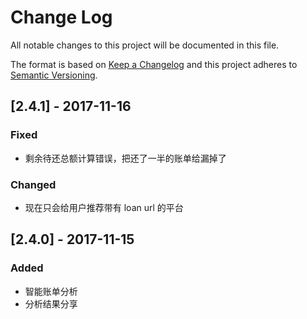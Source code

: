 # Change Log
All notable changes to this project will be documented in this file.

The format is based on [Keep a Changelog](http://keepachangelog.com/)
and this project adheres to [Semantic Versioning](http://semver.org/).

## [2.4.1] - 2017-11-16

### Fixed

- 剩余待还总额计算错误，把还了一半的账单给漏掉了

### Changed

- 现在只会给用户推荐带有 loan url 的平台

## [2.4.0] - 2017-11-15

### Added

- 智能账单分析
- 分析结果分享
